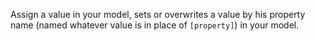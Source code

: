 Assign a value in your model, sets or overwrites a value by his property name (named whatever value is in place of `[property]`) in your model.

<rv-bind-content class="pt-3">
  <template>
    <rv-example-tabs class="pt-3" handle="bs4-icon">
      <template type="single-html-file">
        <div rv-assign-new-value="'Hello World'">{newValue}!</div>
      </template>
    </rv-example-tabs>
  </template>
</rv-bind-content>
